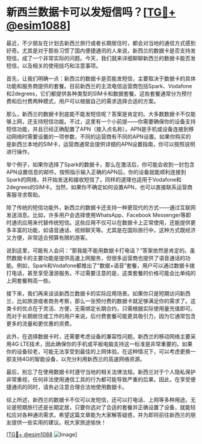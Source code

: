 # 新西兰数据卡可以发短信吗？[[TG💪+ @esim1088](https://t.me/s/esim1088)]

最近，不少朋友在计划去新西兰旅行或者长期居住时，都会对当地的通信方式感到好奇。尤其是对于那些习惯了国内便捷通讯的人来说，新西兰的数据卡是否支持发短信，成了一个非常实际的问题。今天，我们就来详细聊聊新西兰的数据卡能否发短信，以及相关的使用技巧和注意事项。

首先，让我们明确一点：新西兰的数据卡是否能发短信，主要取决于数据卡的具体功能和服务商提供的套餐。目前新西兰的主流电信运营商包括Spark、Vodafone和2degrees，它们都提供各种类型的SIM卡和数据套餐。这些套餐通常分为预付费和后付费两种模式，用户可以根据自己的需求选择合适的方案。

那么，新西兰的数据卡到底能不能发短信呢？答案是肯定的。大多数数据卡不仅能够上网，还支持短信功能。不过，这里有一个小前提——你需要确保你的设备支持短信功能，并且已经正确配置了APN（接入点名称）。APN是手机或设备连接到移动网络时需要设置的一项参数，不同的运营商有不同的APN设置。如果你购买的是新西兰本地的SIM卡，运营商通常会提供详细的APN设置指南，你可以按照说明进行操作。

举个例子，如果你选择了Spark的数据卡，那么在激活后，你可能会收到一封包含APN设置信息的邮件。按照指示输入正确的APN后，你的设备就能顺利连接到Spark的网络，并开始发送和接收短信了。同样的道理也适用于Vodafone和2degrees的SIM卡。当然，如果你不确定如何设置APN，也可以直接联系运营商客服寻求帮助。

除了传统的短信功能外，新西兰的数据卡还支持一种更现代的方式——通过互联网发送消息。比如，许多用户会选择使用WhatsApp、Facebook Messenger等即时通讯应用来代替传统短信。这些应用不仅可以在数据卡上正常使用，还能提供更多丰富的功能，如语音通话、视频聊天等。尤其是在国际旅行中，这种方式既经济又方便，非常适合预算有限的游客。

说到这里，可能有人会问：“那我能不能用数据卡打电话？”答案依然是肯定的。虽然数据卡的主要功能是提供高速上网服务，但很多运营商也提供了语音通话的功能。例如，Spark和Vodafone都推出了“数据+语音”套餐，用户可以通过数据卡拨打电话，甚至享受漫游服务。不过需要注意的是，这类套餐的价格可能会比单纯的上网套餐稍高一些。

接下来，我们再来谈谈新西兰数据卡的实际应用场景。如果你只是短期访问新西兰，比如旅游或者商务考察，那么一张预付费的数据卡就足够满足你的需求了。这类卡的优点在于灵活、方便，无需绑定长期合约，只需根据实际使用量充值即可。而对于长期居住或工作的用户来说，后付费套餐可能更具吸引力，因为它通常包含更多的流量和更优惠的资费。

此外，在选择数据卡时，还需要考虑设备的兼容性问题。新西兰的移动网络主要采用4G LTE技术，因此确保你的手机或平板电脑支持这一标准是非常重要的。如果你的设备较老，可能无法享受到最佳的上网体验。在这种情况下，可以考虑更换一部支持4G的智能设备，以充分利用新西兰的高速网络资源。

最后，别忘了在使用数据卡时遵守当地的相关法律法规。新西兰对于个人隐私保护非常重视，任何非法使用通信工具的行为都可能导致严重的后果。因此，在享受便捷通讯的同时，请务必注意合理合法地使用数据卡。

综上所述，新西兰的数据卡不仅可以发短信，还可以打电话、上网等多种用途。无论是短期旅行还是长期定居，只要你选对了合适的套餐并正确设置了设备，就能轻松应对各种通讯需求。希望这篇文章能为大家解答疑惑，并为即将前往新西兰的朋友提供一些实用的建议。祝大家旅途愉快！

[[TG💪+ @esim1088](https://t.me/s/esim1088) ![Image](https://i.postimg.cc/4NQfJmqS/Snipaste-2025-05-13-00-14-12.png)]